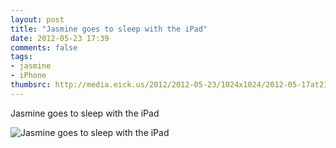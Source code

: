 ```yaml
---
layout: post
title: "Jasmine goes to sleep with the iPad"
date: 2012-05-23 17:39
comments: false
tags: 
- jasmine
- iPhone
thumbsrc: http://media.eick.us/2012/2012-05-23/1024x1024/2012-05-17at21.27.40.jpg
---
```

Jasmine goes to sleep with the iPad



![Jasmine goes to sleep with the iPad](http://media.eick.us/media/photographs/2012/2012-05-23/2012-05-17at21.27.40.jpg)

